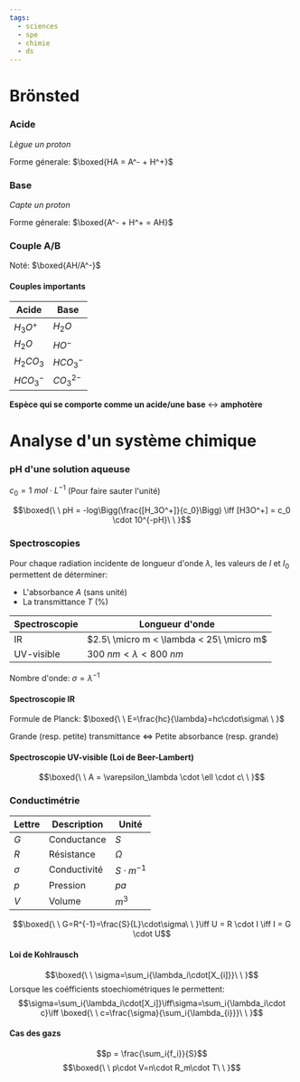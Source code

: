 ```yaml
---
tags:
  - sciences
  - spe
  - chimie
  - ds
---
```


# Brönsted

### Acide

_Lègue un proton_

Forme génerale: $\boxed{HA = A^- + H^+}$
### Base

_Capte un proton_

Forme génerale: $\boxed{A^- + H^+ = AH}$

### Couple A/B

Noté: $\boxed{AH/A^-}$

#### Couples importants

|Acide|Base|
|--|--|
|$H_{3}O^{+}$|$H_{2}O$|
|$H_{2}O$|$HO^{-}$|
|$H_2CO_3$|$HCO_{3}^{-}$|
|$HCO_3^{-}$|$CO^{2-}_3$|

**Espèce qui se comporte comme un acide/une base** $\leftrightarrow$ **amphotère**

# Analyse d'un système chimique

### pH d'une solution aqueuse

$c_0 = 1\ mol \cdot L^{-1}$ (Pour faire sauter l'unité)

$$\boxed{\ \ pH = -log\Bigg(\frac{[H_3O^+]}{c_0}\Bigg) \iff [H3O^+] = c_0 \cdot 10^{-pH}\ \ }$$
### Spectroscopies

Pour chaque radiation incidente de longueur d'onde $\lambda$, les valeurs de $I$ et $I_0$ permettent de déterminer:
- L'absorbance $A$ (sans unité)
- La transmittance $T$ ($\%$)

|Spectroscopie |Longueur d'onde|
|--|--|
| IR | $2.5\ \micro m < \lambda < 25\ \micro m$ |
| UV-visible| $300\ nm < \lambda < 800\ nm$|

Nombre d'onde: $\sigma = \lambda^{-1}$
#### Spectroscopie IR

Formule de Planck: $\boxed{\ \ E=\frac{hc}{\lambda}=hc\cdot\sigma\ \ }$

Grande (resp. petite) transmittance $\iff$ Petite absorbance (resp. grande)
#### Spectroscopie UV-visible (Loi de Beer-Lambert)
 $$\boxed{\ \ A = \varepsilon_\lambda \cdot \ell \cdot c\ \ }$$
### Conductimétrie

|Lettre|Description|Unité|
|--|--|--|
|$G$|Conductance|$S$|
|$R$|Résistance|$\Omega$|
|$\sigma$|Conductivité|$S\cdot{m^{-1}}$|
|$p$|Pression|$pa$|
|$V$|Volume|$m^3$|

$$\boxed{\ \ G=R^{-1}=\frac{S}{L}\cdot\sigma\ \ }\iff U = R \cdot I \iff I = G \cdot U$$

#### Loi de Kohlrausch

$$\boxed{\ \ \sigma=\sum_i{\lambda_i\cdot[X_{i]}}\ \ }$$
Lorsque les coéfficients stoechiométriques le permettent:
$$\sigma=\sum_i{\lambda_i\cdot[X_i]}\iff\sigma=\sum_i{\lambda_i\cdot c}\iff \boxed{\ \ c=\frac{\sigma}{\sum_i{\lambda_{i}}}\ \ }$$

#### Cas des gazs

$$p = \frac{\sum_i{f_i}}{S}$$
$$\boxed{\ \ p\cdot V=n\cdot R_m\cdot T\ \ }$$

